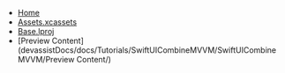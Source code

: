 <!-- docs/_sidebar.md -->
- [Home](/)
- [Assets.xcassets](devassistDocs/docs/Tutorials/SwiftUICombineMVVM/SwiftUICombineMVVM/Assets.xcassets/)
- [Base.lproj](devassistDocs/docs/Tutorials/SwiftUICombineMVVM/SwiftUICombineMVVM/Base.lproj/)
- [Preview Content](devassistDocs/docs/Tutorials/SwiftUICombineMVVM/SwiftUICombineMVVM/Preview Content/)